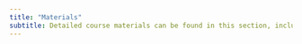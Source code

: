 ```yaml
---
title: "Materials"
subtitle: Detailed course materials can be found in this section, including exercises to practice. If you are a self-learner, make sure to check the [setup page](setup.qmd).
---
```

